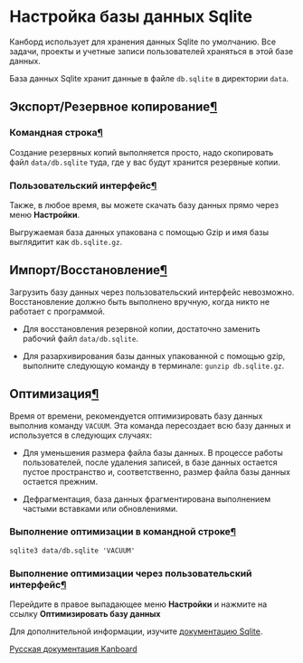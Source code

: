 Настройка базы данных Sqlite
============================



Канборд использует для хранения данных Sqlite по умолчанию. Все задачи, проекты и учетные записи пользователей храняться в этой базе данных.



База данных Sqlite хранит данные в файле `db.sqlite` в директории `data`.



Экспорт/Резервное копирование[¶](#export-backup "Ссылка на этот заголовок")
---------------------------------------------------------------------------



### Командная строка[¶](#command-line "Ссылка на этот заголовок")



Создание резервных копий выполняется просто, надо скопировать файл `data/db.sqlite` туда, где у вас будут хранится резервные копии.



### Пользовательский интерфейс[¶](#user-interface "Ссылка на этот заголовок")



Также, в любое время, вы можете скачать базу данных прямо через меню **Настройки**.



Выгружаемая база данных упакована с помощью Gzip и имя базы выглядитит как `db.sqlite.gz`.



Импорт/Восстановление[¶](#import-restoration "Ссылка на этот заголовок")
------------------------------------------------------------------------



Загрузить базу данных через пользовательский интерфейс невозможно. Восстановление должно быть выполнено вручную, когда никто не работает с программой.



-   Для восстановления резервной копии, достаточно заменить рабочий файл `data/db.sqlite`.



-   Для разархивирования базы данных упакованной с помощью gzip, выполните следующую команду в терминале: `gunzip db.sqlite.gz`.



Оптимизация[¶](#optimization "Ссылка на этот заголовок")
--------------------------------------------------------



Время от времени, рекомендуется оптимизировать базу данных выполнив команду `VACUUM`. Эта команда пересоздает всю базу данных и используется в следующих случаях:



-   Для уменьшения размера файла базы данных. В процессе работы пользователей, после удаления записей, в базе данных остается пустое пространство и, соответственно, размер файла базы данных остается прежним.



-   Дефрагментация, база данных фрагментирована выполнением частыми вставками или обновлениями.



### Выполнение оптимизации в командной строке[¶](#from-the-command-line "Ссылка на этот заголовок")



    sqlite3 data/db.sqlite 'VACUUM'



### Выполнение оптимизации через пользовательский интерфейс[¶](#from-the-user-interface "Ссылка на этот заголовок")



Перейдите в правое выпадающее меню **Настройки** и нажмите на ссылку **Оптимизировать базу данных**



Для дополнительной информации, изучите [документацию Sqlite](https://sqlite.org/lang_vacuum.html).





[Русская документация Kanboard](http://kanboard.ru/doc/)

